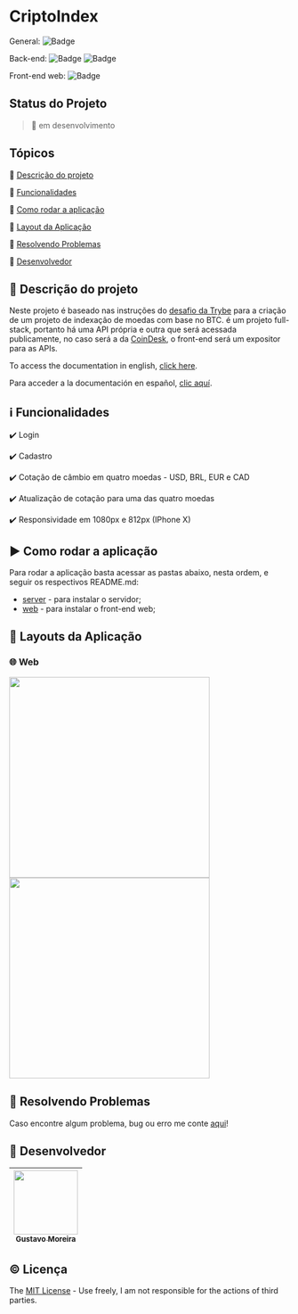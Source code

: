 # CriptoIndex

General: ![Badge](https://img.shields.io/badge/types-Flow%20%7C%20TypeScript-blue)

Back-end: ![Badge](https://img.shields.io/badge/node-%3E%3D%2012.18.2-brightgreen) ![Badge](https://img.shields.io/badge/PostgreSQL-v12.0-lightblue)

Front-end web: ![Badge](https://img.shields.io/badge/Bootcamp%20Rocketseat-ReactJS-blueviolet)

## Status do Projeto

> 🚧 em desenvolvimento

## Tópicos

🔹 [Descrição do projeto](#link-descrição-do-projeto)

🔹 [Funcionalidades](#information_source-funcionalidades)

🔹 [Como rodar a aplicação](#arrow_forward-como-rodar-a-aplicação)

🔹 [Layout da Aplicação](#scroll-layouts-da-aplicação)

🔹 [Resolvendo Problemas](#hammer-resolvendo-problemas)

🔹 [Desenvolvedor](#octopus-desenvolvedor)

## :link: Descrição do projeto

<p align="justify">
  
  Neste projeto é baseado nas instruções do [desafio da Trybe](https://github.com/MGustav0/oneRestaurant/blob/main/Desafio.md) para a criação de um projeto de indexação de moedas com base no BTC. é um projeto full-stack, portanto há uma API própria e outra que será acessada publicamente, no caso será a da [CoinDesk](https://www.coindesk.com/coindesk-api), o front-end será um expositor para as APIs.

  To access the documentation in english, [click here]().
  
  Para acceder a la documentación en español, [clic aquí]().

</p>

## :information_source: Funcionalidades

✔️ Login

✔️ Cadastro

✔️ Cotação de câmbio em quatro moedas - USD, BRL, EUR e CAD

✔️ Atualização de cotação para uma das quatro moedas

✔️ Responsividade em 1080px e 812px (IPhone X)

## :arrow_forward: Como rodar a aplicação

Para rodar a aplicação basta acessar as pastas abaixo, nesta ordem, e seguir os respectivos README.md:

- [server](https://github.com/MGustav0/CriptoIndex/blob/main/api) - para instalar o servidor;
- [web](https://github.com/MGustav0/CriptoIndex/blob/main/web) - para instalar o front-end web;

## :scroll: Layouts da Aplicação

### 🌐 Web

<img src="" width="360" heigth="640" />   <img src="" width="360" heigth="640" />

## :hammer: Resolvendo Problemas

Caso encontre algum problema, bug ou erro me conte [aqui](https://github.com/MGustav0/CriptoIndex/issues)!

## :octopus: Desenvolvedor

| [<img src="https://avatars1.githubusercontent.com/u/18315899?s=460&u=54d9c6ea66f2b27120bf39dabe1d36ff22a92b9d&v=4>][(https://github.com/MGustav0](https://avatars1.githubusercontent.com/u/18315899?s=460&u=54d9c6ea66f2b27120bf39dabe1d36ff22a92b9d&v=4))" width=115><br><sub>Gustavo Moreira</sub>](https://github.com/MGustav0) |
| :---: |

## :copyright: Licença

The [MIT License](https://opensource.org/licenses/MIT) - Use freely, I am not responsible for the actions of third parties.

